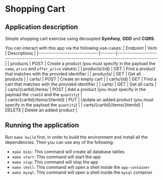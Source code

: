 # Shopping Cart
## Application description
Simple shopping cart exercise using decoupled **Symfony**, **DDD** and **CQRS**.

You can interact with this app via the following use-cases:
| Endpoint                      | Verb   | Descriptions                                                                                     |
|-------------------------------|--------|--------------------------------------------------------------------------------------------------|
| products                      | POST   | Create a product (you must specify in the payload the `name`, `price` and `offer_price` values)  |
| products/{id}                 | GET    | Find a product that matches with the provided identifier                                         |
| products/                     | GET    | Get all products                                                                                 |
| carts/                        | POST   | Create an empty cart                                                                             |
| carts/{id}                    | GET    | Find a cart that matches with the provided identifier                                            |
| carts/                        | GET    | Get all carts                                                                                    |
| carts/{cartId}/items/         | POST   | Add a product (you must specify in the payload the `itemId` and the `quantity`)                  |  
| carts/{cartId}/items/{itemId} | PUT    | Update an added product (you must specify in the payload the `quantity`)                         |
| carts/{cartId}/items/{itemId} | DELETE | Delete an added product                                                                          |

## Running the application
Run `make build` first, in order to build the environment and install all the dependencies. Then you can use any of the following:
- `make mimi`: This command will create all database tables
- `make start`: This command will start the app
- `make stop`: This command will stop the app
- `make shell`: This command will open a shell inside the `app-container`
- `make mysql`: This command will open a shell inside the `mysql` container

